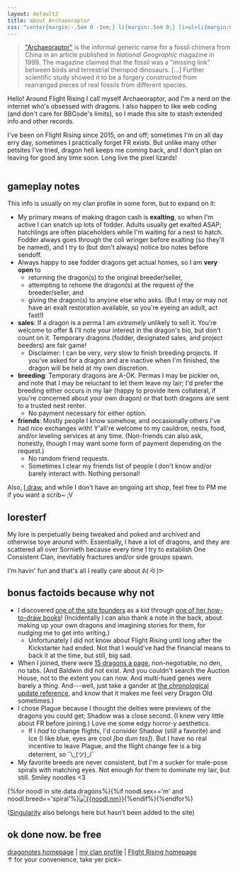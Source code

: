 ```yaml
---
layout: default2
title: about Archaeoraptor
css: "center{margin:-.5em 0 -1em;} li{margin:.5em 0;} li>ul>li{margin:0;} h2+ul li:first-child{margin-top:.25em;} #noodles{text-align:center; color:#808080;}"
---
```

> ["Archaeoraptor"](https://en.wikipedia.org/wiki/Archaeoraptor) is the informal generic name for a fossil chimera from China in an article published in <i>National Geographic</i> magazine in 1999. The magazine claimed that the fossil was a "missing link" between birds and terrestrial theropod dinosaurs. [...] Further scientific study showed it to be a forgery constructed from rearranged pieces of real fossils from different species.

Hello! Around Flight Rising I call myself Archaeoraptor, and I'm a nerd on the internet who's obsessed with dragons. I also happen to like web coding (and don't care for BBCode's limits), so I made this site to stash extended info and other records.

I've been on Flight Rising since 2015, on and off; sometimes I'm on all day erry day, sometimes I practically forget FR exists. But unlike many other petsites I've tried, dragon hell keeps me coming back, and I don't plan on leaving for good any time soon. Long live the pixel lizards!

<center><a href="https://www1.flightrising.com/dragon/26634365"><img src="https://i.imgur.com/Nucy53v.png" alt=""/></a></center>

## gameplay notes
This info is usually on my clan profile in some form, but to expand on it:

- My primary means of making dragon cash is **exalting**, so when I'm active I can snatch up lots of fodder. Adults usually get exalted ASAP; hatchlings are often placeholders while I'm waiting for a nest to hatch. Fodder always goes through the coli wringer before exalting (so they'll be named), and I try to (but don't always) notice bio notes before sendoff.
- Always happy to see fodder dragons get actual homes, so I am **very open** to
	- returning the dragon(s) to the original breeder/seller,
	- attempting to rehome the dragon(s) at the request *of* the breeder/seller, and
	- giving the dragon(s) to anyone else who asks. (But I may or may not have an exalt restoration available, so you're eyeing an adult, act fast!)
- **sales**: If a dragon is a perma I am *extremely* unlikely to sell it. You're welcome to offer & I'll note your interest in the dragon's bio, but don't count on it. Temporary dragons (fodder, designated sales, and project beeders) are fair game!
	- Disclaimer: I can be very, *very* slow to finish breeding projects. If you've asked for a dragon and are inactive when I'm finished, the dragon will be held at my own discretion.
- **breeding**: Temporary dragons are A-OK. Permas I may be pickier on, and note that I may be reluctant to let them leave my lair; I'd prefer the breeding either occurs in my lair (happy to provide item collateral, if you're concerned about your own dragon) or that both dragons are sent to a trusted nest renter.
	- No payment necessary for either option.
- **friends**: Mostly people I know somehow, and occasionally others I've had nice exchanges with! Y'all're welcome to my cauldron, nests, food, and/or leveling services at any time. (Non-friends can also ask, honestly, though I may want some form of payment depending on the request.)
	- No random friend requests.
	- Sometimes I clear my friends list of people I don't know and/or barely interact with. Nothing personal!

Also, [I draw](https://www.deviantart.com/a-flyleaf/gallery?q=%23flightrising), and while I don't have an ongoing art shop, feel free to PM me if you want a scrib~ ;V

## loresterf
My lore is perpetually being tweaked and poked and archived and otherwise toye around with. Essentially, I have a lot of dragons, and they are scattered all over Sornieth because every time I try to establish One Consistent Clan, inevitably fractures and/or side groups spawn.

I'm havin' fun and that's all I really care about ᕕ(&nbsp;ᐛ&nbsp;)ᕗ

## bonus factoids because why not
- I discovered [one of the site founders](https://www1.flightrising.com/clan-profile/14) as a kid through [one of her how-to-draw books](https://www1.flightrising.com/forums/gde/3053598)! (Incidentally I can also thank a note in the back, about making up your own dragons and imagining stories for them, for nudging me to get into writing.)
	- Unfortunately I did not know about Flight Rising until long after the Kickstarter had ended. Not that I would've had the financial means to back it at the time, but still, big sad.
- When I joined, there were [15 dragons a page](https://archaeoraptor-archive.tumblr.com/post/119548625225), non-negotiable, no den, no tabs. (And Baldwin did not exist. And you couldn't search the Auction House, not to the extent you can now. And multi-hued genes were barely a thing. And---well, just take a gander at [the chronological update reference](https://www1.flightrising.com/forums/gde/3053598), and know that it makes me feel very Dragon Old sometimes.)
- I chose Plague because I thought the deities were previews of the dragons you could get; Shadow was a close second. (I knew very little about FR before joining.) Love me some edgy horror-y aesthetics.
	- If I *had* to change flights, I'd consider Shadow (still a favorite) and Ice (I like blue, eyes are cool <i>[ba dum tss]</i>). But I have no real incentive to leave Plague, and the flight change fee is a big deterrent, so ¯\\\_(ツ)_/¯
- My favorite breeds are never consistent, but I'm a sucker for male-pose spirals with matching eyes. Not enough for them to dominate my lair, but still. Smiley noodles <3

<div id="noodles" class="small">{%for noodl in site.data.dragons%}{%if noodl.sex=='m' and noodl.breed=='spiral'%}<a href="https://www1.flightrising.com/dragon/{{noodl.id}}"><img src="{%include url.html%}/assets/img/dragons/{{noodl.id}}_100.png" alt="{{noodl.nm}}"/></a>{%endif%}{%endfor%}
<p>(<a href="https://www1.flightrising.com/dragon/80037268">Singularity</a> also belongs here but hasn’t been added to the site)</p></div>

## ok done now. be free
[dragonotes homepage](../) | [my clan profile](https://www1.flightrising.com/clan-profile/138250) | [Flight Rising homepage](https://www1.flightrising.com/)  
↑ for your convenience, take yer pick~
